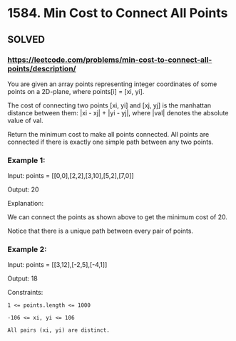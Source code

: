 # 1584. Min Cost to Connect All Points

## SOLVED
### https://leetcode.com/problems/min-cost-to-connect-all-points/description/
You are given an array points representing integer coordinates of some points on a 2D-plane, where points[i] = [xi, yi].



The cost of connecting two points [xi, yi] and [xj, yj] is the manhattan distance between them: |xi - xj| + |yi - yj|, where |val| denotes the absolute value of val.



Return the minimum cost to make all points connected. All points are connected if there is exactly one simple path between any two points.





### Example 1:





Input: points = [[0,0],[2,2],[3,10],[5,2],[7,0]]


Output: 20



Explanation: 



We can connect the points as shown above to get the minimum cost of 20.

Notice that there is a unique path between every pair of points.





### Example 2:





Input: points = [[3,12],[-2,5],[-4,1]]


Output: 18







Constraints:





	1 <= points.length <= 1000

	-106 <= xi, yi <= 106

	All pairs (xi, yi) are distinct.



